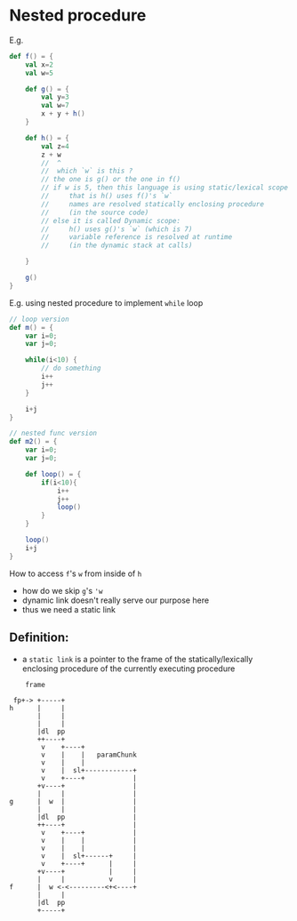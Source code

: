 # Nested procedure
E.g.
``` Scala 
def f() = {
    val x=2
    val w=5

    def g() = {
        val y=3
        val w=7
        x + y + h()
    }

    def h() = {
        val z=4
        z + w
        //  ^
        //  which `w` is this ? 
        // the one is g() or the one in f() 
        // if w is 5, then this language is using static/lexical scope 
        //     that is h() uses f()'s `w` 
        //     names are resolved statically enclosing procedure 
        //     (in the source code)
        // else it is called Dynamic scope:
        //     h() uses g()'s `w` (which is 7)
        //     variable reference is resolved at runtime 
        //     (in the dynamic stack at calls)

    }

    g()
}
```


E.g. using nested procedure to implement `while` loop 
``` Scala 
// loop version
def m() = { 
    var i=0;
    var j=0;

    while(i<10) {
        // do something
        i++
        j++
    }

    i+j
}

// nested func version 
def m2() = {
    var i=0;
    var j=0;

    def loop() = {
        if(i<10){
            i++
            j++
            loop()
        }
    }

    loop()
    i+j
}
```


How to access `f`'s `w` from inside of `h` 
- how do we skip `g`'s `'w` 
- dynamic link doesn't really serve our purpose here 
- thus we need a static link 

## Definition: 
- a `static link` is a pointer to the frame of the statically/lexically enclosing procedure of the currently executing procedure
```
    frame

 fp+-> +-----+
h      |     |
       |     |
       |     |
       |dl  pp
       ++----+
        v    +----+
        v    |    |   paramChunk
        v    |    |
        v    |  sl+------------+
        v    +----+            |
       +v----+                 |
       |     |                 |
g      |  w  |                 |
       |     |                 |
       |dl  pp                 |
       ++----+                 |
        v    +----+            |
        v    |    |            |
        v    |    |            |
        v    |  sl+------+     |
        v    +----+      |     |
       +v----+           |     |
       |     |           v     |
f      |  w <-<---------<+<----+
       |     |
       |dl  pp
       +-----+

```